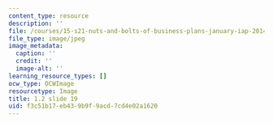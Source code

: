 ```yaml
---
content_type: resource
description: ''
file: /courses/15-s21-nuts-and-bolts-of-business-plans-january-iap-2014/f3c51b17eb439b9f9acd7cd4e02a1620_1.2_slide_19.jpg
file_type: image/jpeg
image_metadata:
  caption: ''
  credit: ''
  image-alt: ''
learning_resource_types: []
ocw_type: OCWImage
resourcetype: Image
title: 1.2 slide 19
uid: f3c51b17-eb43-9b9f-9acd-7cd4e02a1620
---
```

